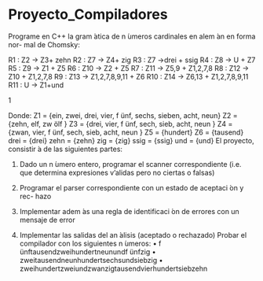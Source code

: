 # Proyecto_Compiladores

Programe en C++ la gram ́atica de n ́umeros cardinales en alem ́an en forma nor-
mal de Chomsky:

R1 : Z2 → Z3+ zehn
R2 : Z7 → Z4+ zig
R3 : Z7 →drei + ssig
R4 : Z8 → U + Z7
R5 : Z9 → Z1 + Z5
R6 : Z10 → Z2 + Z5
R7 : Z11 → Z5,9 + Z1,2,7,8
R8 : Z12 → Z10 + Z1,2,7,8
R9 : Z13 → Z1,2,7,8,9,11 + Z6
R10 : Z14 → Z6,13 + Z1,2,7,8,9,11
R11 : U → Z1+und

1

Donde:
Z1 = {ein, zwei, drei, vier, f ̈unf, sechs, sieben, acht, neun}
Z2 = {zehn, elf, zw ̈olf }
Z3 = {drei, vier, f ̈unf, sech, sieb, acht, neun }
Z4 = {zwan, vier, f ̈unf, sech, sieb, acht, neun }
Z5 = {hundert}
Z6 = {tausend}
drei = {drei}
zehn = {zehn}
zig = {zig}
ssig = {ssig}
und = {und}
El proyecto, consistir ́a de las siguientes partes:
1. Dado un n ́umero entero, programar el scanner correspondiente (i.e. que
determina expresiones v’alidas pero no ciertas o falsas)

2. Programar el parser correspondiente con un estado de aceptaci ́on y rec-
hazo

3. Implementar adem ́as una regla de identificaci ́on de errores con un mensaje
de error
4. Implementar las salidas del an ́alisis (aceptado o rechazado)
Probar el compilador con los siguientes n ́umeros:
• f ̈unftausendzweihundertneunundf ̈unfzig
• zweitausendneunhundertsechsundsiebzig
• zweihundertzweiundzwanzigtausendvierhundertsiebzehn

